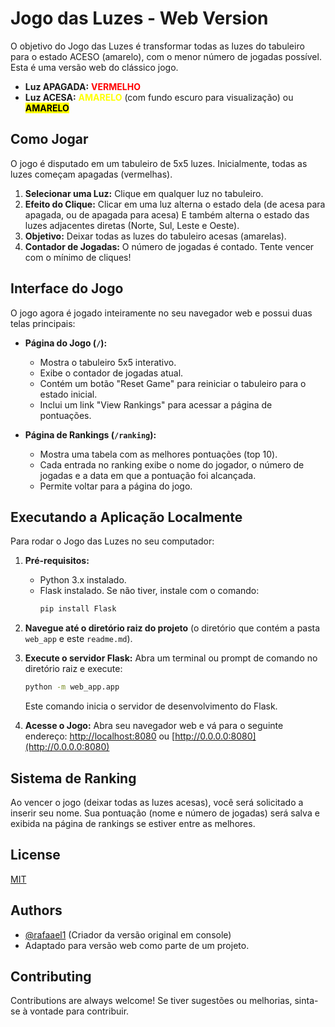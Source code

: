 # Jogo das Luzes - Web Version

O objetivo do Jogo das Luzes é transformar todas as luzes do tabuleiro para o estado ACESO (amarelo), com o menor número de jogadas possível. Esta é uma versão web do clássico jogo.

- **Luz APAGADA:** <span style="color:red; font-weight:bold;">VERMELHO</span>
- **Luz ACESA:** <span style="color:yellow; font-weight:bold;">AMARELO</span> (com fundo escuro para visualização) ou <span style="background-color:yellow; color:black; font-weight:bold;">AMARELO</span>

## Como Jogar

O jogo é disputado em um tabuleiro de 5x5 luzes. Inicialmente, todas as luzes começam apagadas (vermelhas).

1.  **Selecionar uma Luz:** Clique em qualquer luz no tabuleiro.
2.  **Efeito do Clique:** Clicar em uma luz alterna o estado dela (de acesa para apagada, ou de apagada para acesa) E também alterna o estado das luzes adjacentes diretas (Norte, Sul, Leste e Oeste).
3.  **Objetivo:** Deixar todas as luzes do tabuleiro acesas (amarelas).
4.  **Contador de Jogadas:** O número de jogadas é contado. Tente vencer com o mínimo de cliques!

## Interface do Jogo

O jogo agora é jogado inteiramente no seu navegador web e possui duas telas principais:

*   **Página do Jogo (`/`):**
    *   Mostra o tabuleiro 5x5 interativo.
    *   Exibe o contador de jogadas atual.
    *   Contém um botão "Reset Game" para reiniciar o tabuleiro para o estado inicial.
    *   Inclui um link "View Rankings" para acessar a página de pontuações.

*   **Página de Rankings (`/ranking`):**
    *   Mostra uma tabela com as melhores pontuações (top 10).
    *   Cada entrada no ranking exibe o nome do jogador, o número de jogadas e a data em que a pontuação foi alcançada.
    *   Permite voltar para a página do jogo.

## Executando a Aplicação Localmente

Para rodar o Jogo das Luzes no seu computador:

1.  **Pré-requisitos:**
    *   Python 3.x instalado.
    *   Flask instalado. Se não tiver, instale com o comando:
        ```bash
        pip install Flask
        ```

2.  **Navegue até o diretório raiz do projeto** (o diretório que contém a pasta `web_app` e este `readme.md`).

3.  **Execute o servidor Flask:**
    Abra um terminal ou prompt de comando no diretório raiz e execute:
    ```bash
    python -m web_app.app
    ```
    Este comando inicia o servidor de desenvolvimento do Flask.

4.  **Acesse o Jogo:**
    Abra seu navegador web e vá para o seguinte endereço:
    [http://localhost:8080](http://localhost:8080) ou [http://0.0.0.0:8080](http://0.0.0.0:8080)

## Sistema de Ranking

Ao vencer o jogo (deixar todas as luzes acesas), você será solicitado a inserir seu nome. Sua pontuação (nome e número de jogadas) será salva e exibida na página de rankings se estiver entre as melhores.

## License

[MIT](https://choosealicense.com/licenses/mit/)

## Authors

- [@rafaael1](https://github.com/rafaael1) (Criador da versão original em console)
- Adaptado para versão web como parte de um projeto.

## Contributing

Contributions are always welcome! Se tiver sugestões ou melhorias, sinta-se à vontade para contribuir.
